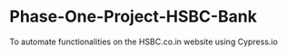# Phase-One-Project-HSBC-Bank
To automate functionalities on the HSBC.co.in website using Cypress.io
